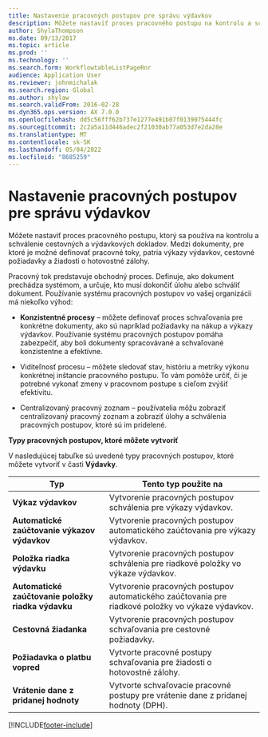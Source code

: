 ```yaml
---
title: Nastavenie pracovných postupov pre správu výdavkov
description: Môžete nastaviť proces pracovného postupu na kontrolu a schválenie cestovných a výdavkových dokladov.
author: ShylaThompson
ms.date: 09/13/2017
ms.topic: article
ms.prod: ''
ms.technology: ''
ms.search.form: WorkflowtableListPageRnr
audience: Application User
ms.reviewer: johnmichalak
ms.search.region: Global
ms.author: shylaw
ms.search.validFrom: 2016-02-28
ms.dyn365.ops.version: AX 7.0.0
ms.openlocfilehash: dd5c56fff62b737e1277e491b07f0139075444fc
ms.sourcegitcommit: 2c2a5a11d446adec2f21030ab77a053d7e2da28e
ms.translationtype: MT
ms.contentlocale: sk-SK
ms.lasthandoff: 05/04/2022
ms.locfileid: "8685259"
---
```

# <a name="set-up-expense-management-workflows"></a>Nastavenie pracovných postupov pre správu výdavkov

Môžete nastaviť proces pracovného postupu, ktorý sa používa na kontrolu a schválenie cestovných a výdavkových dokladov. Medzi dokumenty, pre ktoré je možné definovať pracovné toky, patria výkazy výdavkov, cestovné požiadavky a žiadosti o hotovostné zálohy.

Pracovný tok predstavuje obchodný proces. Definuje, ako dokument prechádza systémom, a určuje, kto musí dokončiť úlohu alebo schváliť dokument. Používanie systému pracovných postupov vo vašej organizácii má niekoľko výhod:

-   **Konzistentné procesy** – môžete definovať proces schvaľovania pre konkrétne dokumenty, ako sú napríklad požiadavky na nákup a výkazy výdavkov. Používanie systému pracovných postupov pomáha zabezpečiť, aby boli dokumenty spracovávané a schvaľované konzistentne a efektívne.

-   Viditeľnosť procesu – môžete sledovať stav, históriu a metriky výkonu konkrétnej inštancie pracovného postupu. To vám pomôže určiť, či je potrebné vykonať zmeny v pracovnom postupe s cieľom zvýšiť efektivitu.

-   Centralizovaný pracovný zoznam – používatelia môžu zobraziť centralizovaný pracovný zoznam a zobraziť úlohy a schválenia pracovných postupov, ktoré sú im pridelené. 

**Typy pracovných postupov, ktoré môžete vytvoriť**

V nasledujúcej tabuľke sú uvedené typy pracovných postupov, ktoré môžete vytvoriť v časti **Výdavky**.


|              <strong>Typ</strong>              |                   <strong>Tento typ použite na</strong>                   |
|-------------------------------------------------|-----------------------------------------------------------------------|
|         <strong>Výkaz výdavkov</strong>         |            Vytvorenie pracovných postupov schválenia pre výkazy výdavkov.             |
|  <strong>Automatické zaúčtovanie výkazov výdavkov</strong>   |        Vytvorenie pracovných postupov automatického zaúčtovania pre výkazy výdavkov.        |
|       <strong>Položka riadka výdavku</strong>        |     Vytvorenie pracovných postupov schválenia pre riadkové položky vo výkaze výdavkov.      |
| <strong>Automatické zaúčtovanie položky riadka výdavku</strong> | Vytvorenie pracovných postupov automatického zaúčtovania pre riadkové položky vo výkaze výdavkov. |
|       <strong>Cestovná žiadanka</strong>       |          Vytvorenie pracovných postupov schvaľovania pre cestovné požiadavky.           |
|      <strong>Požiadavka o platbu vopred</strong>      |         Vytvorte pracovné postupy schvaľovania pre žiadosti o hotovostné zálohy.          |
|        <strong>Vrátenie dane z pridanej hodnoty</strong>        | Vytvorte schvaľovacie pracovné postupy pre vrátenie dane z pridanej hodnoty (DPH).  |



[!INCLUDE[footer-include](../includes/footer-banner.md)]